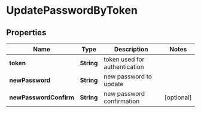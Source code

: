 

# UpdatePasswordByToken


## Properties

Name | Type | Description | Notes
------------ | ------------- | ------------- | -------------
**token** | **String** | token used for authentication | 
**newPassword** | **String** | new password to update | 
**newPasswordConfirm** | **String** | new password confirmation |  [optional]



